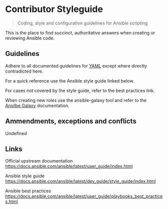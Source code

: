 # Contributor Styleguide
> Coding, style and configuration guidelines for 
Ansible scripting

This is the place to find succinct, authoritative answers when creating or reviewing 
Ansible code.

## Guidelines

Adhere to all documented guidelines for 
[YAML](https://github.com/entisys360/guidelines/tree/master/YAML) 
except where directly contradicted here.

For a quick reference use the Ansible style guide linked below.

For cases not covered by the style guide, refer to the best practices link.

When creating new roles use the ansible-galaxy tool and refer to the 
[Ansilbe Galaxy](https://galaxy.ansible.com/docs/) documentation.

## Ammendments, exceptions and conflicts

Undefined

## Links
 
Official upstream documentation
https://docs.ansible.com/ansible/latest/user_guide/index.html
 
Ansible style guide
https://docs.ansible.com/ansible/latest/dev_guide/style_guide/index.html
 
Ansible best practices
https://docs.ansible.com/ansible/latest/user_guide/playbooks_best_practices.html

